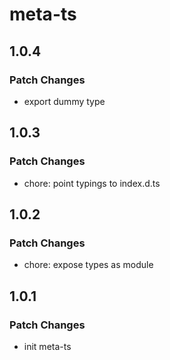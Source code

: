 # meta-ts

## 1.0.4

### Patch Changes

- export dummy type

## 1.0.3

### Patch Changes

- chore: point typings to index.d.ts

## 1.0.2

### Patch Changes

- chore: expose types as module

## 1.0.1

### Patch Changes

- init meta-ts
